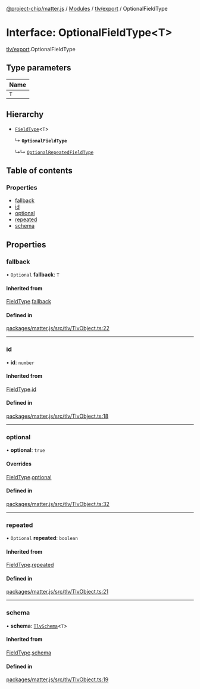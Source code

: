 [@project-chip/matter.js](../README.md) / [Modules](../modules.md) / [tlv/export](../modules/tlv_export.md) / OptionalFieldType

# Interface: OptionalFieldType\<T\>

[tlv/export](../modules/tlv_export.md).OptionalFieldType

## Type parameters

| Name |
| :------ |
| `T` |

## Hierarchy

- [`FieldType`](tlv_export.FieldType.md)\<`T`\>

  ↳ **`OptionalFieldType`**

  ↳↳ [`OptionalRepeatedFieldType`](tlv_export.OptionalRepeatedFieldType.md)

## Table of contents

### Properties

- [fallback](tlv_export.OptionalFieldType.md#fallback)
- [id](tlv_export.OptionalFieldType.md#id)
- [optional](tlv_export.OptionalFieldType.md#optional)
- [repeated](tlv_export.OptionalFieldType.md#repeated)
- [schema](tlv_export.OptionalFieldType.md#schema)

## Properties

### fallback

• `Optional` **fallback**: `T`

#### Inherited from

[FieldType](tlv_export.FieldType.md).[fallback](tlv_export.FieldType.md#fallback)

#### Defined in

[packages/matter.js/src/tlv/TlvObject.ts:22](https://github.com/project-chip/matter.js/blob/0c058ae17fdba4c0b89b8b13c309011d51782299/packages/matter.js/src/tlv/TlvObject.ts#L22)

___

### id

• **id**: `number`

#### Inherited from

[FieldType](tlv_export.FieldType.md).[id](tlv_export.FieldType.md#id)

#### Defined in

[packages/matter.js/src/tlv/TlvObject.ts:18](https://github.com/project-chip/matter.js/blob/0c058ae17fdba4c0b89b8b13c309011d51782299/packages/matter.js/src/tlv/TlvObject.ts#L18)

___

### optional

• **optional**: ``true``

#### Overrides

[FieldType](tlv_export.FieldType.md).[optional](tlv_export.FieldType.md#optional)

#### Defined in

[packages/matter.js/src/tlv/TlvObject.ts:32](https://github.com/project-chip/matter.js/blob/0c058ae17fdba4c0b89b8b13c309011d51782299/packages/matter.js/src/tlv/TlvObject.ts#L32)

___

### repeated

• `Optional` **repeated**: `boolean`

#### Inherited from

[FieldType](tlv_export.FieldType.md).[repeated](tlv_export.FieldType.md#repeated)

#### Defined in

[packages/matter.js/src/tlv/TlvObject.ts:21](https://github.com/project-chip/matter.js/blob/0c058ae17fdba4c0b89b8b13c309011d51782299/packages/matter.js/src/tlv/TlvObject.ts#L21)

___

### schema

• **schema**: [`TlvSchema`](../classes/tlv_export.TlvSchema.md)\<`T`\>

#### Inherited from

[FieldType](tlv_export.FieldType.md).[schema](tlv_export.FieldType.md#schema)

#### Defined in

[packages/matter.js/src/tlv/TlvObject.ts:19](https://github.com/project-chip/matter.js/blob/0c058ae17fdba4c0b89b8b13c309011d51782299/packages/matter.js/src/tlv/TlvObject.ts#L19)

